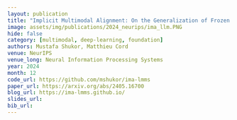 ```yaml
---
layout: publication
title: "Implicit Multimodal Alignment: On the Generalization of Frozen LLMs to Multimodal Inputs" 
image: assets/img/publications/2024_neurips/ima_llm.PNG
hide: false
category: [multimodal, deep-learning, foundation]
authors: Mustafa Shukor, Matthieu Cord
venue: NeurIPS
venue_long: Neural Information Processing Systems
year: 2024
month: 12
code_url: https://github.com/mshukor/ima-lmms
paper_url: https://arxiv.org/abs/2405.16700 
blog_url: https://ima-lmms.github.io/ 
slides_url: 
bib_url: 
---
```


